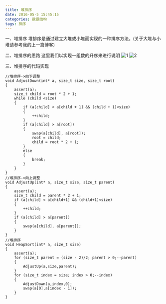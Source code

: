 ```yaml
---
title: 堆排序
date: 2016-05-5 15:45:15
categories: 数据结构
tags: 排序
---
```

一、堆排序
 堆排序是通过建立大堆或小堆而实现的一种排序方法。(关于大堆与小堆请参考我的上一篇博客)

二、堆排序的思路
 这里我们以实现一组数的升序来进行说明
 ![1](http://o6lb63nu0.bkt.clouddn.com/HeapSort1.png)
 ![2](http://o6lb63nu0.bkt.clouddn.com/HeapSort2.png)

三、堆排序的代码实现
 
	//堆排序->向下调整
	void AdjustDown(int* a, size_t size, size_t root)
	{
		assert(a);
		size_t child = root * 2 + 1;
		while (child <size)
		{
			if (a[child] < a[child + 1] && (child + 1)<size)
			{
				++child;
			}
			if (a[child] > a[root])
			{
				swap(a[child], a[root]);
				root = child;
				child = root * 2 + 1;
			}
			else
			{
				break;
			}
		}
	}
	//堆排序->向上调整
	void AdjustUp(int* a, size_t size, size_t parent)
	{
		assert(a);
		size_t child = parent * 2 + 1;
		if (a[child] < a[child+1] && (child+1)<size)
		{
			++child;
		}
		if (a[child] > a[parent])
		{
			swap(a[child], a[parent]);
		}
	}
	//堆排序
	void HeapSort(int* a, size_t size)
	{
		assert(a);
		for (size_t parent = (size - 2)/2; parent > 0;--parent)
		{
			AdjustUp(a,size,parent);
		}
		for (size_t index = size; index > 0;--index)
		{
			AdjustDown(a,index,0);
			swap(a[0],a[index - 1]);
		}
	}